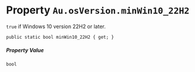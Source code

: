 # Property `Au.osVersion.minWin10_22H2`

`true` if Windows 10 version 22H2 or later.

```
public static bool minWin10_22H2 { get; }
```

##### Property Value

`bool`